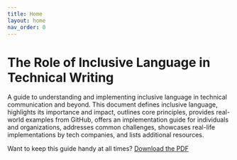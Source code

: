 ```yaml
---
title: Home
layout: home
nav_order: 0
---
```

# The Role of Inclusive Language in Technical Writing

A guide to understanding and implementing inclusive language in technical communication and beyond. This document defines inclusive language, highlights its importance and impact, outlines core principles, provides real-world examples from GitHub, offers an implementation guide for individuals and organizations, addresses common challenges, showcases real-life implementations by tech companies, and lists additional resources.

Want to keep this guide handy at all times? <a href="https://raw.githubusercontent.com/majaborgosz/inclusivelanguage/main/docs/The%20Role%20of%20Inclusive%20Language%20in%20Technical%20Writing.pdf
" download>Download the PDF</a>

